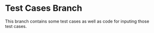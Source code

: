 # Test Cases Branch
This branch contains some test cases as well as code for inputing those test cases.  
